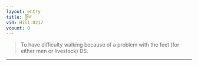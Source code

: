 ```yaml
---
layout: entry
title: གྱོལ་
vid: Hill:0217
vcount: 0
---
```

> To have difficulty walking because of a problem with the feet (for either men or livestock) DS\.


---

